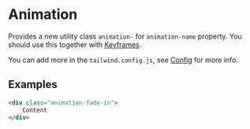 # Animation
Provides a new utility class `animation-` for `animation-name` property. You should use this together with [Keyframes](/docs/layout/keyframes).

You can add more in the `tailwind.config.js`, see [Config](/docs/config#animations) for more info.

## Examples
```html
<div class="animation-fade-in">
    Content
</div>
```
